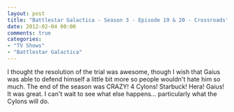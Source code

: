 ```yaml
---
layout: post
title: "Battlestar Galactica - Season 3 - Episode 19 & 20 - Crossroads"
date: 2012-02-04 00:00
comments: true
categories:
- "TV Shows"
- "Battlestar Galactica"
---
```


I thought the resolution of the trial was awesome, though I wish
that Gaius was able to defend himself a little bit more so people
wouldn't hate him so much. The end of the season was CRAZY! 4
Cylons! Starbuck! Hera! Gaius! It was great. I can't wait to see
what else happens... particularly what the Cylons will do.

